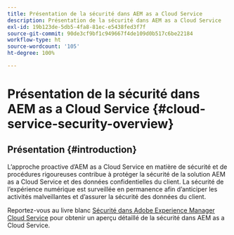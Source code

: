 ```yaml
---
title: Présentation de la sécurité dans AEM as a Cloud Service
description: Présentation de la sécurité dans AEM as a Cloud Service
exl-id: 19b123de-5db5-4fa8-81ec-e5438fed3f7f
source-git-commit: 90de3cf9bf1c949667f4de109d0b517c6be22184
workflow-type: ht
source-wordcount: '105'
ht-degree: 100%

---
```


# Présentation de la sécurité dans AEM as a Cloud Service {#cloud-service-security-overview}

## Présentation {#introduction}

L’approche proactive d’AEM as a Cloud Service en matière de sécurité et de procédures rigoureuses contribue à protéger la sécurité de la solution AEM as a Cloud Service et des données confidentielles du client. La sécurité de l’expérience numérique est surveillée en permanence afin d’anticiper les activités malveillantes et d’assurer la sécurité des données du client.

Reportez-vous au livre blanc [Sécurité dans Adobe Experience Manager Cloud Service](https://www.adobe.com/content/dam/cc/en/security/pdfs/AEMCloudService_Security_Overview.pdf) pour obtenir un aperçu détaillé de la sécurité dans AEM as a Cloud Service.
